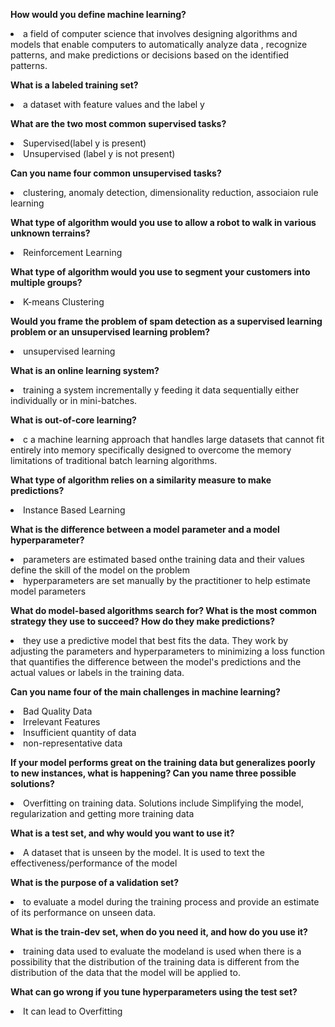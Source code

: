 
<b>How would you define machine learning?</b>
<li> a field of computer science that involves designing algorithms and models that enable computers to automatically analyze data
  , recognize patterns, and make predictions or decisions based on the identified patterns. <br>

<b>What is a labeled training set?</b>
<li> a dataset with feature values and the label y
  
<b>What are the two most common supervised tasks?</b>
<li>Supervised(label y is present) 
<li> Unsupervised (label y is not present)
  
<b> Can you name four common unsupervised tasks?</b>
<li> clustering, anomaly detection, dimensionality reduction, associaion rule learning
  
<b>What type of algorithm would you use to allow a robot to walk in
  various unknown terrains?</b>
<li>Reinforcement Learning
  
<b>What type of algorithm would you use to segment your customers into
multiple groups?</b>
<li>K-means Clustering
  
<b>Would you frame the problem of spam detection as a supervised
learning problem or an unsupervised learning problem?</b>
<li>unsupervised learning

<b>What is an online learning system?</b>
<li>training a system incrementally y feeding it data sequentially either individually or in mini-batches.  
  
<b>What is out-of-core learning?</b>
<li>c a machine learning approach that handles large datasets that cannot fit entirely into memory specifically designed to overcome the memory limitations of traditional batch learning algorithms.
  
<b>What type of algorithm relies on a similarity measure to make
  predictions?</b>
<li> Instance Based Learning 
  
<b>What is the difference between a model parameter and a model
hyperparameter?</b>
<li>parameters are estimated based onthe training data and their values define the skill of the model on the problem
<li>hyperparameters are set manually by the practitioner to help estimate model parameters 
  
<b>What do model-based algorithms search for? What is the most
  common strategy they use to succeed? How do they make predictions?</b>
<li>they use a predictive model that best fits the data. They work by adjusting the parameters and hyperparameters to minimizing a loss function that quantifies the difference between the model's predictions and the actual values or labels in the training data. 
  
<b>Can you name four of the main challenges in machine learning?</b>
<li> Bad Quality Data
<li>Irrelevant Features
<li>Insufficient quantity of data
<li>non-representative data
 
<b>If your model performs great on the training data but generalizes
poorly to new instances, what is happening? Can you name three
possible solutions?</b>
<li>Overfitting on training data. Solutions include Simplifying the model, regularization and getting more training data
  
<b>What is a test set, and why would you want to use it?</b>
<li> A dataset that is unseen by the model. It is used to text the effectiveness/performance of the model

<b>What is the purpose of a validation set?</b>
<li> to evaluate a model during the training process and provide an estimate of its performance on unseen data. 
  
<b>What is the train-dev set, when do you need it, and how do you use it?</B>
<li> training data used to evaluate the modeland is used when there is a possibility that the distribution of the training data is different from the distribution of the data that the model will be applied to. 
  
<b>What can go wrong if you tune hyperparameters using the test set?</b>
<li> It can lead to Overfitting

